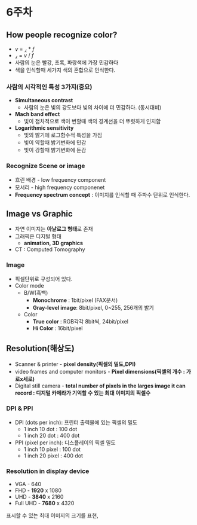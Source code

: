 # 6주차

## How people recognize color?

- *v* = ⁁ * *f*
- ⁁ = *v* / *f*
- 사람의 눈은 빨강, 초록, 파랑색에 가장 민감하다
- 색을 인식할때 세가지 색의 혼합으로 인식한다.

### 사람의 시각적인 특성 3가지(**중요**)

- **Simultaneous contrast**
  - 사람의 눈은 빛의 강도보다 빛의 차이에 더 민감하다. (동시대비)
- **Mach band effect**
  - 빛이 점차적으로 색이 변할때 색의 경계선을 더 뚜렷하게 인지함
- **Logarithmic sensitivity**
  - 빛의 밝기에 로그함수적 특성을 가짐
  - 빛이 약할때 밝기변화에 민감
  - 빛이 강할때 밝기변화에 둔감

### Recognize Scene or image

- 흐린 배경 - low frequency component
- 모서리 - high frequency componenet
- **Frequency spectrum concept** : 이미지를 인식할 때 주파수 단위로 인식한다.

## Image vs Graphic

- 자연 이미지는 **아날로그 형태**로 존재
- 그래픽은 디지털 형태
  - **animation, 3D graphics**
- CT : Computed Tomography

### Image
- 픽셀단위로 구성되어 있다.
- Color mode
  - B/W(흑백)
    - **Monochrome** : 1bit/pixel (FAX문서)
    - **Gray-level image**: 8bit/pixel, 0~255, 256개의 밝기
  - Color
    - **True color** : RGB각각 8bit씩, 24bit/pixel
    - **Hi Color** : 16bit/pixel

## Resolution(해상도)

- Scanner & printer - **pixel density(픽셀의 밀도,DPI)**
- video frames and computer monitors - **Pixel dimensions(픽셀의 개수 : 가로x세로)**
- Digital still camera - **total number of pixels in the larges image it can record : 디지털 카메라가 기억할 수 있는 최대 이미지의 픽셀수**

### DPI & PPI

- DPI (dots per inch): 프린터 출력물에 있는 픽셀의 밀도
  - 1 inch 10 dot : 100 dot
  - 1 inch 20 dot : 400 dot
- PPI (pixel per inch): 디스플레이의 픽셀 밀도
  - 1 inch 10 pixel : 100 dot
  - 1 inch 20 pixel : 400 dot

### Resolution in display device
- VGA - 640
- FHD - **1920** x 1080
- UHD - **3840** x 2160
- Full UHD - **7680** x 4320

표시할 수 있는 최대 이미지의 크기를 표현, 